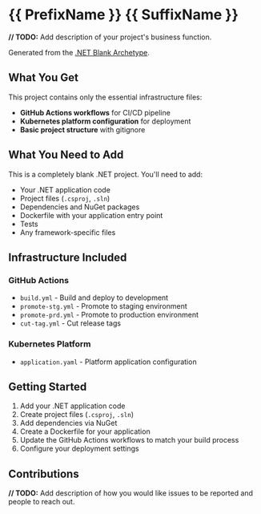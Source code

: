 # {{ PrefixName }} {{ SuffixName }}

**// TODO:** Add description of your project's business function.

Generated from the [.NET Blank Archetype](https://github.com/p6m-archetypes/dotnet-blank.archetype).

## What You Get

This project contains only the essential infrastructure files:

- **GitHub Actions workflows** for CI/CD pipeline
- **Kubernetes platform configuration** for deployment
- **Basic project structure** with gitignore

## What You Need to Add

This is a completely blank .NET project. You'll need to add:

- Your .NET application code
- Project files (`.csproj`, `.sln`)
- Dependencies and NuGet packages
- Dockerfile with your application entry point
- Tests
- Any framework-specific files

## Infrastructure Included

### GitHub Actions
- `build.yml` - Build and deploy to development
- `promote-stg.yml` - Promote to staging environment  
- `promote-prd.yml` - Promote to production environment
- `cut-tag.yml` - Cut release tags

### Kubernetes Platform
- `application.yaml` - Platform application configuration

## Getting Started

1. Add your .NET application code
2. Create project files (`.csproj`, `.sln`)
3. Add dependencies via NuGet
4. Create a Dockerfile for your application
5. Update the GitHub Actions workflows to match your build process
6. Configure your deployment settings

## Contributions

**// TODO:** Add description of how you would like issues to be reported and people to reach out.